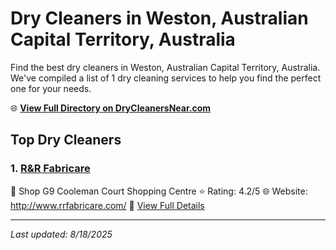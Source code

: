 # Dry Cleaners in Weston, Australian Capital Territory, Australia

Find the best dry cleaners in Weston, Australian Capital Territory, Australia. We've compiled a list of 1 dry cleaning services to help you find the perfect one for your needs.

🌐 **[View Full Directory on DryCleanersNear.com](https://drycleanersnear.com/city/Australia/Australian%20Capital%20Territory/Weston)**

## Top Dry Cleaners

### 1. [R&R Fabricare](https://drycleanersnear.com/dryCleaner/68a2893de025a3a8d28d39ae/r-r-fabricare)
📍 Shop G9 Cooleman Court Shopping Centre
⭐ Rating: 4.2/5
🌐 Website: http://www.rrfabricare.com/
🔗 [View Full Details](https://drycleanersnear.com/dryCleaner/68a2893de025a3a8d28d39ae/r-r-fabricare)


---

*Last updated: 8/18/2025*
